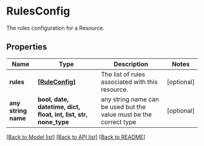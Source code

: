 # RulesConfig

The rules configuration for a Resource. 

## Properties
Name | Type | Description | Notes
------------ | ------------- | ------------- | -------------
**rules** | [**[RuleConfig]**](RuleConfig.md) | The list of rules associated with this resource. | [optional] 
**any string name** | **bool, date, datetime, dict, float, int, list, str, none_type** | any string name can be used but the value must be the correct type | [optional]

[[Back to Model list]](../README.md#documentation-for-models) [[Back to API list]](../README.md#documentation-for-api-endpoints) [[Back to README]](../README.md)


